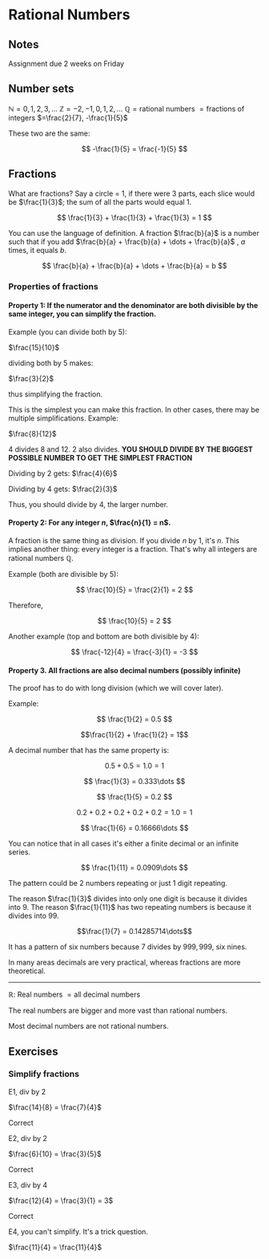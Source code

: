 # Rational Numbers

## Notes
Assignment due 2 weeks on Friday

## Number sets
$\mathbb{N} = 0, 1, 2, 3, \dots$ $\mathbb{Z} = -2, -1, 0, 1, 2, \dots$
$\mathbb{Q} = \text{rational numbers}$ $= \text{fractions of integers}$
$=\frac{2}{7}, -\frac{1}{5}$

These two are the same:

$$ -\frac{1}{5} = \frac{-1}{5} $$

## Fractions
What are fractions? Say a circle = 1, if there were 3 parts, each slice would
be $\frac{1}{3}$; the sum of all the parts would equal 1.

$$ \frac{1}{3} + \frac{1}{3} + \frac{1}{3} = 1 $$

You can use the language of definition. A fraction $\frac{b}{a}$ is a number
such that if you add $\frac{b}{a} + \frac{b}{a} + \dots + \frac{b}{a}$ , $a$
times, it equals $b$.

$$ \frac{b}{a} + \frac{b}{a} + \dots + \frac{b}{a} = b $$

### Properties of fractions
#### Property 1: If the numerator and the denominator are both divisible by the same **integer**, you can simplify the fraction.

Example (you can divide both by 5):

$\frac{15}{10}$

dividing both by 5 makes:

$\frac{3}{2}$

thus simplifying the fraction.

This is the simplest you can make this fraction. In other cases, there may be
multiple simplifications. Example:

$\frac{8}{12}$

4 divides 8 and 12. 2 also divides. **YOU SHOULD DIVIDE BY THE BIGGEST POSSIBLE
NUMBER TO GET THE SIMPLEST FRACTION**

Dividing by 2 gets: $\frac{4}{6}$

Dividing by 4 gets: $\frac{2}{3}$

Thus, you should divide by 4, the larger number.
#### Property 2: For any integer $n$, $\frac{n}{1} = n$.
A fraction is the same thing as division. If you divide $n$ by 1, it's $n$.
This implies another thing: every integer is a fraction. That's why all
integers are rational numbers $\mathbb{Q}$.

Example (both are divisible by 5):

$$ \frac{10}{5} = \frac{2}{1} = 2 $$

Therefore,

$$ \frac{10}{5} = 2 $$

Another example (top and bottom are both divisible by 4):

$$ \frac{-12}{4} = \frac{-3}{1} = -3 $$

#### Property 3. All fractions are also decimal numbers (possibly infinite)
The proof has to do with long division (which we will cover later).

Example:

$$ \frac{1}{2} = 0.5 $$

$$\frac{1}{2} + \frac{1}{2} = 1$$

A decimal number that has the same property is:

$$0.5 + 0.5 = 1.0 = 1$$

$$ \frac{1}{3} = 0.333\dots $$

$$ \frac{1}{5} = 0.2 $$

$$0.2 + 0.2 + 0.2 + 0.2 + 0.2 = 1.0 = 1$$

$$ \frac{1}{6} = 0.16666\dots $$

You can notice that in all cases it's either a finite decimal or an infinite
series.

$$ \frac{1}{11} = 0.0909\dots $$

The pattern could be 2 numbers repeating or just 1 digit repeating.

The reason $\frac{1}{3}$ divides into only one digit is because it divides into
9. The reason $\frac{1}{11}$ has two repeating numbers is because it divides
into $99$.

$$\frac{1}{7} = 0.14285714\dots$$

It has a pattern of six numbers because $7$ divides by $999,999$, six nines.

In many areas decimals are very practical, whereas fractions are more
theoretical.

---

$\mathbb{R}$: Real numbers $= \text{all decimal numbers}$

The real numbers are bigger and more vast than rational numbers.

Most decimal numbers are not rational numbers.
## Exercises
### Simplify fractions
E1, div by 2

$\frac{14}{8} = \frac{7}{4}$

Correct

E2, div by 2

$\frac{6}{10} = \frac{3}{5}$

Correct

E3, div by 4

$\frac{12}{4} = \frac{3}{1} = 3$

Correct

E4, you can't simplify. It's a trick question.

$\frac{11}{4} = \frac{11}{4}$

